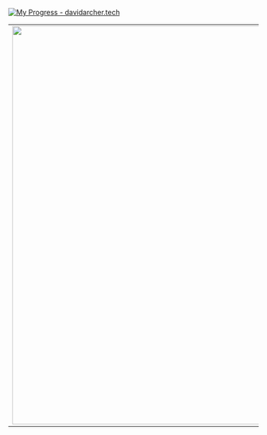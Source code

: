 [![My Progress - davidarcher.tech](https://media.licdn.com/dms/image/D4E16AQHIBEj5y7seHw/profile-displaybackgroundimage-shrink_350_1400/0/1677076179971?e=1683763200&v=beta&t=d6peJt7YoOO-DjHNaMEaGravi-NgFSInx_cJsRrZfuo)](https://www.davidarcher.tech)

<table border="0" cellspacing="0" cellpadding="0">
  <tr>
    <td style="border: 0";>
      <img width="800" src="https://www.davidarcher.tech/images/gcc-boxing-club.jpg" />
    </td>
    <td style="border: 0";>
      <p>
       🎓 My name is David and I am currently a Software Engineering student at Cal State Fullerton<a/>.
      </p>
      <p>
        🧑🏿‍💻 On my free time, I like to implement what I have learned into projects which I then publish on my <a href="https://www.davidarcher.tech">portfolio website</a>.
      </p>
      <h3><img width="27" src="https://external-content.duckduckgo.com/iu/?u=https%3A%2F%2Fi.pinimg.com%2Foriginals%2Fbd%2F23%2Fb9%2Fbd23b99f2961468ee4fc39a95f6a3e2d.jpg&f=1&nofb=1&ipt=a0a6536030a8ba168a606305c7478120f0ae9b20230e02bf1c8907d33b77365e&ipo=images"> Connect with me:</h3>
      <a href="https://www.linkedin.com/in/devop-archer/">
        <img width="25" src="https://cdn.jsdelivr.net/npm/simple-icons@v3/icons/linkedin.svg" /">
      </a>
  <a href="https://www.davidarcher.tech">
        <img width="30" src="https://external-content.duckduckgo.com/iu/?u=http%3A%2F%2Fnews.calderdale.gov.uk%2Fwp-content%2Fuploads%2F2013%2F09%2Fwebsite.jpg&f=1&nofb=1&ipt=febacdc7b398b89f7bbe515577e83bf527fa03e10be6ee62978493bb6fed5b1e&ipo=images"></td>
</table>
